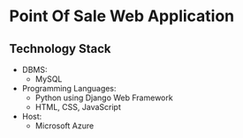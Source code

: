 # Point Of Sale Web Application

## Technology Stack
  - DBMS:
    - MySQL
  - Programming Languages:
    - Python using Django Web Framework
    - HTML, CSS, JavaScript
  - Host:
    - Microsoft Azure 
